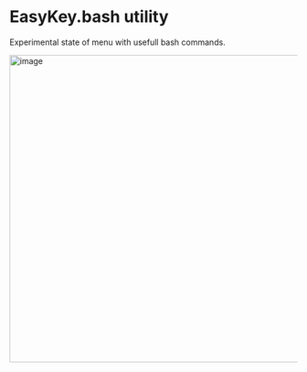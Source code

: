 # EasyKey.bash utility

Experimental state of menu with usefull bash commands.

<img width="538" alt="image" src="https://github.com/nschlimm/EasyKey.shellmenu/assets/876604/02884b84-4b1e-4a19-926d-d3cf9afc04df">
